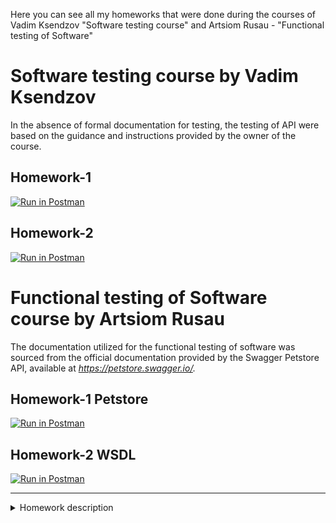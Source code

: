 Here you can see all my homeworks that were done during the courses of Vadim Ksendzov "Software testing course" and Artsiom Rusau - "Functional testing of Software"

# **Software testing course by Vadim Ksendzov**

In the absence of formal documentation for testing, the testing of API were based on the guidance and instructions provided by the owner of the course.

## Homework-1
[![Run in Postman](https://run.pstmn.io/button.svg)](https://god.postman.co/run-collection/20918959-4a1fd678-4ee0-408f-a36a-6f6c91014abf?action=collection%2Ffork&source=rip_markdown&collection-url=entityId%3D20918959-4a1fd678-4ee0-408f-a36a-6f6c91014abf%26entityType%3Dcollection%26workspaceId%3D7a772ce5-2dc1-4a9d-80d4-e524ad9c538e)

## Homework-2
[![Run in Postman](https://run.pstmn.io/button.svg)](https://god.postman.co/run-collection/20918959-5c5dc0d2-bd6b-4f7a-90c7-7c515ae79563?action=collection%2Ffork&source=rip_markdown&collection-url=entityId%3D20918959-5c5dc0d2-bd6b-4f7a-90c7-7c515ae79563%26entityType%3Dcollection%26workspaceId%3D7a772ce5-2dc1-4a9d-80d4-e524ad9c538e)

# **Functional testing of Software course by Artsiom Rusau**

The documentation utilized for the functional testing of software was sourced from the official documentation provided by the Swagger Petstore API, available at _https://petstore.swagger.io/._

## Homework-1 Petstore
[![Run in Postman](https://run.pstmn.io/button.svg)](https://god.gw.postman.com/run-collection/20918959-d60d0309-6b37-407f-a7f4-4e1d383a2ac9?action=collection%2Ffork&source=rip_markdown&collection-url=entityId%3D20918959-d60d0309-6b37-407f-a7f4-4e1d383a2ac9%26entityType%3Dcollection%26workspaceId%3D64867cde-bf6d-4a68-999f-d539fe76bc17)

## Homework-2 WSDL
[![Run in Postman](https://run.pstmn.io/button.svg)](https://god.gw.postman.com/run-collection/20918959-3fe82d20-364f-4e19-92ef-b71be1dc82c5?action=collection%2Ffork&source=rip_markdown&collection-url=entityId%3D20918959-3fe82d20-364f-4e19-92ef-b71be1dc82c5%26entityType%3Dcollection%26workspaceId%3D64867cde-bf6d-4a68-999f-d539fe76bc17)

------------------
<details>
<summary>
  Homework description 
</summary>

## **Homework-1**
Create requests in Postman
* Protocol: http
* IP: 162.55.220.72
* Port: 5005

### Task 1
Method: GET\
EndPoint: /get_method\
request url params: 
* name: str
* age: int

response: \
[\
    “Str”,\
    “Str”\
    ]

==================

### Task 2
Method: POST\
EndPoint: /user_info_3\
request form data:
* name: str
* age: int
* salary: int

response: \
{'name': name,\
'age': age,\
'salary': salary,\
'family': {'children': [['Alex', 24], ['Kate', 12]],\
&emsp;&emsp;&emsp;'u_salary_1_5_year': salary * 4}}

==================

### Task 3
Method: GET\
EndPoint: /object_info_1\
request url params: 
* name: str
* age: int
* weight: int

response:\
{'name': name,\
'age': age,\
'daily_food': weight * 0.012,\
'daily_sleep': weight * 2.5\
}

==================

### Task 4
Method: GET
EndPoint: /object_info_2
request url params: 
* name: str
* age: int
* salary: int

response: \
{'start_qa_salary': salary,\
'qa_salary_after_6_months': salary * 2,\
'qa_salary_after_12_months': salary * 2.7,\
'qa_salary_after_1.5_year': salary * 3.3,\
'qa_salary_after_3.5_years': salary * 3.8,\
'person': {'u_name': [user_name, salary, age],\
&emsp;&emsp;&emsp;'u_age': age,\
&emsp;&emsp;&emsp;'u_salary_5_years': salary * 4.2}\
}

==================

### Task 5
Method: GET
EndPoint: /object_info_3
request url params: 
* name: str
* age: int
* salary: int

response: \
{'name': name,\
'age': age,\
'salary': salary,\
'family': {'children': [['Alex', 24], ['Kate', 12]],\
&emsp;&emsp;&emsp;'pets': {'cat': {'name':'Sunny',\
&emsp;&emsp;&emsp;&emsp;&emsp;&emsp;'age': 3},\
&emsp;&emsp;&emsp;'dog': {'name':'Luky',\
&emsp;&emsp;&emsp;&emsp;&emsp;&emsp;'age': 4}},\
'u_salary_1_5_year': salary * 4}\
}

==================

### Task 6
Method: GET
EndPoint: /object_info_4
request url params: 
* name: str
* age: int
* salary: int

response: \
{'name': name,\
'age': int(age),\
'salary': [salary, str(salary * 2), str(salary * 3)]\
}

==================

### Task 7
Method: POST
EndPoint: /user_info_2
request form data: 
* name: str
* age: int
* salary: int

response: \
{'start_qa_salary': salary,\
'qa_salary_after_6_months': salary * 2,\
'qa_salary_after_12_months': salary * 2.7,\
'qa_salary_after_1.5_year': salary * 3.3,\
'qa_salary_after_3.5_years': salary * 3.8,\
'person': {'u_name': [user_name, salary, age],\
&emsp;&emsp;&emsp;
'u_age': age,\
&emsp;&emsp;&emsp;
'u_salary_5_years': salary * 4.2}\
}


## <b>Homework-2</b>
### Task 1
http://162.55.220.72:5005/first
1. Отправить запрос.
2. Статус код 200
3. Проверить, что в body приходит правильный string.

==================

### Task 2
http://162.55.220.72:5005/user_info_3
1. Отправить запрос.
2. Статус код 200
3. Спарсить response body в json.
4. Проверить, что name в ответе равно name s request (name вбить руками.)
5. Проверить, что age в ответе равно age s request (age вбить руками.)
6. Проверить, что salary в ответе равно salary s request (salary вбить руками.)
7. Спарсить request.
8. Проверить, что name в ответе равно name s request (name забрать из request.)
9. Проверить, что age в ответе равно age s request (age забрать из request.)
10. Проверить, что salary в ответе равно salary s request (salary забрать из request.)
11. Вывести в консоль параметр family из response.
12. Проверить что u_salary_1_5_year в ответе равно salary*4 (salary забрать из request)

==================

### Task 3
http://162.55.220.72:5005/object_info_3
1. Отправить запрос.
2. Статус код 200
3. Спарсить response body в json.
4. Спарсить request.
5. Проверить, что name в ответе равно name s request (name забрать из request.)
6. Проверить, что age в ответе равно age s request (age забрать из request.)
7. Проверить, что salary в ответе равно salary s request (salary забрать из request.)
8. Вывести в консоль параметр family из response.
9. Проверить, что у параметра dog есть параметры name.
10. Проверить, что у параметра dog есть параметры age.
11. Проверить, что параметр name имеет значение Luky.
12. Проверить, что параметр age имеет значение 4.
13. *Преобразовать задания 5-7 (сравнить идентичные поля в реквесте и респонсе) таким образом, чтобы это делалось ЗА ОДИН ТЕСТ (сразу все 3 поля) БЕЗ ЦИКЛОВ! (глубокое сравнение объектов)

==================

### Task 4
http://162.55.220.72:5005/object_info_4
1. Отправить запрос.
2. Статус код 200
3. Спарсить response body в json.
4. Спарсить request.
5. Проверить, что name в ответе равно name s request (name забрать из request.)
6. Проверить, что age в ответе равно age из request (age забрать из request.)
7. Вывести в консоль параметр salary из request.
8. Вывести в консоль параметр salary из response.
9. Вывести в консоль 0-й элемент параметра salary из response.
10. Вывести в консоль 1-й элемент параметра salary параметр salary из response.
11. Вывести в консоль 2-й элемент параметра salary параметр salary из response.
12. Проверить, что 0-й элемент параметра salary равен salary из request (salary забрать из request.)
13. Проверить, что 1-й элемент параметра salary равен salary*2 из request (salary забрать из request.)
14. Проверить, что 2-й элемент параметра salary равен salary*3 из request (salary забрать из request.)
15. Создать в окружении переменную name
16. Создать в окружении переменную age
17. Создать в окружении переменную salary
18. Передать в окружение переменную name
19. Передать в окружение переменную age
20. Передать в окружение переменную salary
21. Написать цикл который выведет в консоль по порядку элементы списка из параметра salary.

==================

### Task 5
http://162.55.220.72:5005/user_info_2
1. Вставить параметр salary из окружения в request
2. Вставить параметр age из окружения в age
3. Вставить параметр name из окружения в name
4. Отправить запрос.
5. Статус код 200
6. Спарсить response body в json.
7. Спарсить request.
8. Проверить, что json response имеет параметр start_qa_salary
9. Проверить, что json response имеет параметр qa_salary_after_6_months
10. Проверить, что json response имеет параметр qa_salary_after_12_months
11. Проверить, что json response имеет параметр qa_salary_after_1.5_year
12. Проверить, что json response имеет параметр qa_salary_after_3.5_years
13. Проверить, что json response имеет параметр person
14. Проверить, что параметр start_qa_salary равен salary из request (salary забрать из request.)
15. Проверить, что параметр qa_salary_after_6_months равен salary*2 из request (salary забрать из request.)
16. Проверить, что параметр qa_salary_after_12_months равен salary*2.7 из request (salary забрать из request.)
17. Проверить, что параметр qa_salary_after_1.5_year равен salary*3.3 из request (salary забрать из request.)
18. Проверить, что параметр qa_salary_after_3.5_years равен salary*3.8 из request (salary забрать из request.)
19. Проверить, что в параметре person, 1-й элемент из u_name равен salary из request (salary забрать из request.)
20. Проверить, что что параметр u_age равен age из request (age забрать из request.)
21. Проверить, что параметр u_salary_5_years равен salary*4.2 из request (salary забрать из request.)
22. *Написать цикл который выведет в консоль по порядку элементы списка из параметра person. будут проходить ОБА теста.
23. *Преобразовать задания 8 - 13 (проверить что в json имеется нужный параметр) таким образом, чтобы все проверки делались в цикле (1 проверка в цикле, в которую попадают нужные параметры). Название теста должно видоизменяться исходя из подаваемых данных. ( ${}  или другим способом)
24. *Преобразовать задания 14 - 18 (проверить что параметр равен salary умножить на коэффициент) таким образом, чтобы все проверки делались в цикле (1 проверка в цикле, в которую попадают нужные параметры). Название теста должно видоизменяться исходя из подаваемых данных. ( ${}  или другим способом)
25. *Преобразовать описанные выше задания 1 и 2 для данного эндпоинта в ОДИН ЦИКЛ, в котором будут проходить ОБА теста.


## <b>Homework-1 Petstore</b>
В рамках задания вам необходимо протестировать все методы, которые представлены для сервиса https://petstore.swagger.io/ в Postman и создать соответствующие коллекции.\
Обязательно используйте переменные для упрощения своей работы в Postman, например, для базового URL.\
Помимо создания коллекции по всем методам вам также вам необходимо:\
1. Написать тест, который проверяет статус код после удаления домашнего животного из базы
2. Создать несколько юзеров, используя метод createdWithArray
3. В теле запроса для создания питомца сделать динамические значения, которые будут автоматически генерироваться при отправке


## <b>Homework-2 WSDL</b>
Используя следующую WSDL https://is.gd/Tm9giG создайте рабочую коллекцию в Postman, с помощью которых можно определить: валюту страны, полную информацию о стране и информацию о языке конкретной страны. \
Для быстрой работы с методами установите расширение Wizdler для браузера.


</details>
